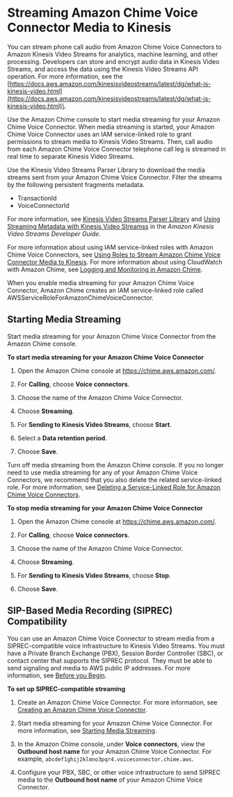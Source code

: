 # Streaming Amazon Chime Voice Connector Media to Kinesis<a name="start-kinesis-vc"></a>

You can stream phone call audio from Amazon Chime Voice Connectors to Amazon Kinesis Video Streams for analytics, machine learning, and other processing\. Developers can store and encrypt audio data in Kinesis Video Streams, and access the data using the Kinesis Video Streams API operation\. For more information, see the [https://docs.aws.amazon.com/kinesisvideostreams/latest/dg/what-is-kinesis-video.html](https://docs.aws.amazon.com/kinesisvideostreams/latest/dg/what-is-kinesis-video.html)\.

Use the Amazon Chime console to start media streaming for your Amazon Chime Voice Connector\. When media streaming is started, your Amazon Chime Voice Connector uses an IAM service\-linked role to grant permissions to stream media to Kinesis Video Streams\. Then, call audio from each Amazon Chime Voice Connector telephone call leg is streamed in real time to separate Kinesis Video Streams\.

Use the Kinesis Video Streams Parser Library to download the media streams sent from your Amazon Chime Voice Connector\. Filter the streams by the following persistent fragments metadata\.
+ TransactionId
+ VoiceConnectorId

For more information, see [Kinesis Video Streams Parser Library](https://docs.aws.amazon.com/kinesisvideostreams/latest/dg/parser-library.html) and [Using Streaming Metadata with Kinesis Video Streamss](https://docs.aws.amazon.com/kinesisvideostreams/latest/dg/how-meta.html) in the *Amazon Kinesis Video Streams Developer Guide*\.

For more information about using IAM service\-linked roles with Amazon Chime Voice Connectors, see [Using Roles to Stream Amazon Chime Voice Connector Media to Kinesis](using-service-linked-roles-stream.md)\. For more information about using CloudWatch with Amazon Chime, see [Logging and Monitoring in Amazon Chime](monitoring-overview.md)\.

When you enable media streaming for your Amazon Chime Voice Connector, Amazon Chime creates an IAM service\-linked role called AWSServiceRoleForAmazonChimeVoiceConnector\.

## Starting Media Streaming<a name="start-kinesis"></a>

Start media streaming for your Amazon Chime Voice Connector from the Amazon Chime console\.

**To start media streaming for your Amazon Chime Voice Connector**

1. Open the Amazon Chime console at [https://chime\.aws\.amazon\.com/](https://chime.aws.amazon.com)\.

1. For **Calling**, choose **Voice connectors**\.

1. Choose the name of the Amazon Chime Voice Connector\.

1. Choose **Streaming**\.

1. For **Sending to Kinesis Video Streams**, choose **Start**\.

1. Select a **Data retention period**\.

1. Choose **Save**\.

Turn off media streaming from the Amazon Chime console\. If you no longer need to use media streaming for any of your Amazon Chime Voice Connectors, we recommend that you also delete the related service\-linked role\. For more information, see [Deleting a Service\-Linked Role for Amazon Chime Voice Connectors](using-service-linked-roles-stream.md#delete-service-linked-role-stream)\.

**To stop media streaming for your Amazon Chime Voice Connector**

1. Open the Amazon Chime console at [https://chime\.aws\.amazon\.com/](https://chime.aws.amazon.com)\.

1. For **Calling**, choose **Voice connectors**\.

1. Choose the name of the Amazon Chime Voice Connector\.

1. Choose **Streaming**\.

1. For **Sending to Kinesis Video Streams**, choose **Stop**\.

1. Choose **Save**\.

## SIP\-Based Media Recording \(SIPREC\) Compatibility<a name="sip"></a>

You can use an Amazon Chime Voice Connector to stream media from a SIPREC\-compatible voice infrastructure to Kinesis Video Streams\. You must have a Private Branch Exchange \(PBX\), Session Border Controller \(SBC\), or contact center that supports the SIPREC protocol\. They must be able to send signaling and media to AWS public IP addresses\. For more information, see [Before you Begin](voice-connectors.md#vc-prereq)\.

**To set up SIPREC\-compatible streaming**

1. Create an Amazon Chime Voice Connector\. For more information, see [Creating an Amazon Chime Voice Connector](voice-connectors.md#create-voicecon)\.

1. Start media streaming for your Amazon Chime Voice Connector\. For more information, see [Starting Media Streaming](#start-kinesis)\.

1. In the Amazon Chime console, under **Voice connectors**, view the **Outbound host name** for your Amazon Chime Voice Connector\. For example, `abcdef1ghij2klmno3pqr4.voiceconnector.chime.aws`\.

1. Configure your PBX, SBC, or other voice infrastructure to send SIPREC media to the **Outbound host name** of your Amazon Chime Voice Connector\.